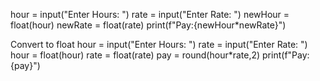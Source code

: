 hour = input("Enter Hours: ")
rate = input("Enter Rate: ")
newHour = float(hour)
newRate = float(rate)
print(f"Pay:{newHour*newRate}")

 Convert to float
 hour = input("Enter Hours: ")
 rate = input("Enter Rate: ")
 hour = float(hour)
 rate = float(rate)
 pay = round(hour*rate,2)
 print(f"Pay: {pay}")